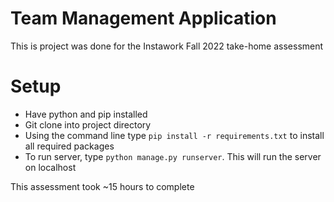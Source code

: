 # Team Management Application

This is project was done for the Instawork Fall 2022 take-home assessment

# Setup

+ Have python and pip installed
+ Git clone into project directory
+ Using the command line type `pip install -r requirements.txt` to install all required packages
+ To run server, type `python manage.py runserver`. This will run the server on localhost

This assessment took ~15 hours to complete